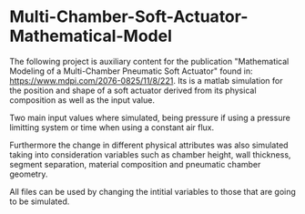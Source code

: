 # Multi-Chamber-Soft-Actuator-Mathematical-Model

The following project is auxiliary content for the publication "Mathematical Modeling of a Multi-Chamber Pneumatic Soft Actuator" found in: https://www.mdpi.com/2076-0825/11/8/221. Its is a matlab simulation for the position and shape of a soft actuator derived from its physical composition as well as the input value.

Two main input values where simulated, being pressure if using a pressure limitting system or time when using a constant air flux.

Furthermore the change in different physical attributes was also simulated taking into consideration variables such as chamber height, wall thickness, segment separation, material composition and pneumatic chamber geometry.

All files can be used by changing the intitial variables to those that are going to be simulated.
